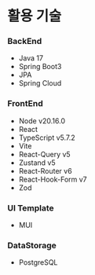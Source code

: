 # 활용 기술

### BackEnd
- Java 17
- Spring Boot3
- JPA
- Spring Cloud

### FrontEnd
- Node v20.16.0 
- React
- TypeScript v5.7.2
- Vite
- React-Query v5
- Zustand v5
- React-Router v6
- React-Hook-Form v7
- Zod

### UI Template
- MUI

### DataStorage
- PostgreSQL